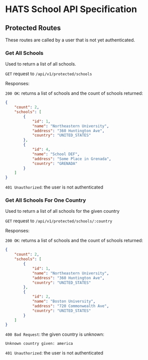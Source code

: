 # HATS School API Specification

## Protected Routes
These routes are called by a user that is not yet authenticated.


### Get All Schools 
Used to return a list of all schools.

`GET` request to `/api/v1/protected/schools`

Responses:

`200 OK`: returns a list of schools and the count of schools returned: 
```json
{
    "count": 2,
    "schools": [
        {
            "id": 1,
            "name": "Northeastern University",
            "address": "360 Huntington Ave",
            "country": "UNITED_STATES"
        },
        {
            "id": 4,
            "name": "School DEF",
            "address": "Some Place in Grenada",
            "country": "GRENADA"
        }
    ]
}
```

`401 Unauthorized`: the user is not authenticated


### Get All Schools For One Country 
Used to return a list of all schools for the given country

`GET` request to `/api/v1/protected/schools/:country`

Responses:

`200 OK`: returns a list of schools and the count of schools returned: 
```json
{
    "count": 2,
    "schools": [
        {
            "id": 1,
            "name": "Northeastern University",
            "address": "360 Huntington Ave",
            "country": "UNITED_STATES"
        },
        {
            "id": 2,
            "name": "Boston University",
            "address": "720 Commonwealth Ave",
            "country": "UNITED_STATES"
        }
    ]
}
```

`400 Bad Request`: the given country is unknown:
```
Unknown country given: america
```


`401 Unauthorized`: the user is not authenticated
